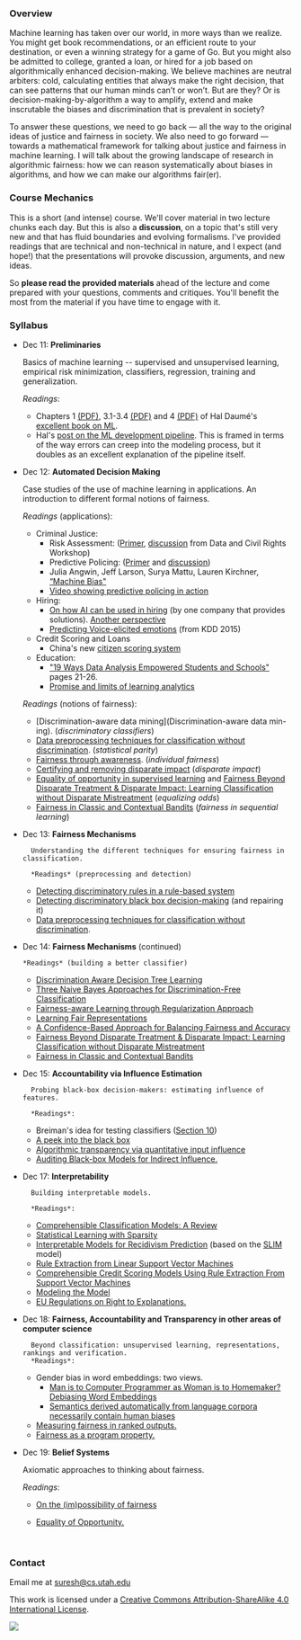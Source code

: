 ### Overview

Machine learning has taken over our world, in more ways than we realize. You might get book recommendations, or an efficient route to your destination, or even a winning strategy for a game of Go. But you might also be admitted to college, granted a loan, or hired for a job based on algorithmically enhanced decision-making. We believe machines are neutral arbiters: cold, calculating entities that always make the right decision, that can see patterns that our human minds can’t or won’t. But are they? Or is decision-making-by-algorithm a way to amplify, extend and make inscrutable the biases and discrimination that is prevalent in society?

To answer these questions, we need to go back — all the way to the original ideas of justice and fairness in society. We also need to go forward — towards a mathematical framework for talking about justice and fairness in machine learning. I will talk about the growing landscape of research in algorithmic fairness: how we can reason systematically about biases in algorithms, and how we can make our algorithms fair(er).

### Course Mechanics
This is a short (and intense) course. We'll cover material in two lecture chunks each day. But this is also a **discussion**, on a topic that's still very new and that has fluid boundaries and evolving formalisms. I've provided readings that are technical and non-technical in nature, and I expect (and hope!) that the presentations will provoke discussion, arguments, and new ideas. 

So **please read the provided materials** ahead of the lecture and come prepared with your questions, comments and critiques. You'll benefit the most from the material if you have time to engage with it. 

### Syllabus
*   Dec 11: **Preliminaries**

      Basics of machine learning -- supervised and unsupervised learning, empirical risk minimization, classifiers, regression, training and generalization. 

      *Readings*:
    * Chapters 1 [(PDF)](http://ciml.info/dl/v0_9/ciml-v0_9-ch01.pdf), 3.1-3.4 [(PDF)](http://ciml.info/dl/v0_9/ciml-v0_9-ch03.pdf) and 4 [(PDF)](http://ciml.info/dl/v0_9/ciml-v0_9-ch04.pdf) of Hal Daumé's [excellent book on ML](http://ciml.info). 
    * Hal's [post on the ML development pipeline](http://nlpers.blogspot.com/2016/08/debugging-machine-learning.html). This is framed in terms of the way errors can creep into the modeling process, but it doubles as an excellent explanation of the pipeline itself. 

*   Dec 12: **Automated Decision Making**

      Case studies of the use of machine learning in applications. An introduction to different formal notions of fairness.

      *Readings* (applications):

    * Criminal Justice:
      * Risk Assessment: ([Primer](http://www.datacivilrights.org/pubs/2015-1027/Courts_and_Predictive_Algorithms.pdf), [discussion](http://www.datacivilrights.org/pubs/2015-1027/WDN-Courts_and_Predictive_Algorithms.pdf) from Data and Civil Rights Workshop)
      * Predictive Policing: ([Primer](http://www.datacivilrights.org/pubs/2015-1027/Predictive_Policing.pdf) and [discussion](http://www.datacivilrights.org/pubs/2015-1027/WDN-Predictive_Policing.pdf))
      * Julia Angwin, Jeff Larson, Surya Mattu, Lauren Kirchner, [“Machine Bias"](https://www.propublica.org/article/machine-bias-risk-assessments-in-criminal-sentencing)
      * [Video showing predictive policing in action](http://fusion.net/story/283896/real-future-episode-12-predictive-policing/)
    * Hiring:
      * [On how AI can be used in hiring](http://venturebeat.com/2016/11/09/ai-is-helping-job-candidates-bypass-resume-bias-and-black-holes/) (by one company that provides solutions). [Another perspective](http://www.ca.com/us/rewrite/articles/application-economy/can-artificial-intelligence-find-the-perfect-hire.html) 
      * [Predicting Voice-elicited emotions](http://delivery.acm.org/10.1145/2790000/2788619/p1969-li.pdf?ip=71.195.244.110&id=2788619&acc=OA&key=4D4702B0C3E38B35%2E4D4702B0C3E38B35%2E4D4702B0C3E38B35%2E4037F4931E565B6B&CFID=872166982&CFTOKEN=74413255&__acm__=1480927397_b769b575e3f06e480d52f70766f3a596) (from KDD 2015)
    * Credit Scoring and Loans
      * China's new [citizen scoring system](https://www.washingtonpost.com/world/asia_pacific/chinas-plan-to-organize-its-whole-society-around-big-data-a-rating-for-everyone/2016/10/20/1cd0dd9c-9516-11e6-ae9d-0030ac1899cd_story.html?utm_term=.f8184eeef71d)
    * Education:
      * ["19 Ways Data Analysis Empowered Students and Schools"](https://fpf.org/wp-content/uploads/2016/03/Final_19Times-Data_Mar2016-1.pdf) pages 21-26.
      * [Promise and limits of learning analytics](http://www.chronicle.com.libproxy.ocean.edu:2048/article/This-Chart-Shows-the-Promise/234573)

    *Readings* (notions of fairness):
    * [Discrimination-aware data mining](Discrimination-aware data min- ing).  (*discriminatory classifiers*)
    * [Data preprocessing techniques for classification without discrimination](https://www.google.com/url?sa=t&rct=j&q=&esrc=s&source=web&cd=2&ved=0ahUKEwiLtYnNit7QAhWHiVQKHcUaAE8QFggkMAE&url=https%3A%2F%2Fpdfs.semanticscholar.org%2F1a43%2Fd5a8f3dd82a138c92911befba05ae98add27.pdf&usg=AFQjCNHwZ1vsGzJRLsbv4QoW-gLX3DIyCg&sig2=0TikurXGq184Xoqi7O6eMw).  (*statistical parity*)
    * [Fairness through awareness](https://arxiv.org/abs/1104.3913).  (*individual fairness*)
    * [Certifying and removing disparate impact](https://arxiv.org/abs/1412.3756) (*disparate impact*)
    * [Equality of opportunity in supervised learning](https://arxiv.org/abs/1610.02413) and [Fairness Beyond Disparate Treatment & Disparate Impact: Learning Classification without Disparate Mistreatment](https://arxiv.org/abs/1610.08452) (*equalizing odds*)
    * [Fairness in Classic and Contextual Bandits](https://papers.nips.cc/paper/6355-fairness-in-learning-classic-and-contextual-bandits.pdf) (*fairness in sequential learning*)

*   Dec 13: **Fairness Mechanisms**

          Understanding the different techniques for ensuring fairness in classification.

          *Readings* (preprocessing and detection)
    * [Detecting discriminatory rules in a rule-based system](http://pages.di.unipi.it/ruggieri/Papers/tkdd.pdf)
    * [Detecting discriminatory black box decision-making](https://arxiv.org/abs/1412.3756) (and repairing it)
    * [Data preprocessing techniques for classification without discrimination](https://www.google.com/url?sa=t&rct=j&q=&esrc=s&source=web&cd=2&ved=0ahUKEwiLtYnNit7QAhWHiVQKHcUaAE8QFggkMAE&url=https%3A%2F%2Fpdfs.semanticscholar.org%2F1a43%2Fd5a8f3dd82a138c92911befba05ae98add27.pdf&usg=AFQjCNHwZ1vsGzJRLsbv4QoW-gLX3DIyCg&sig2=0TikurXGq184Xoqi7O6eMw). 

*   Dec 14: **Fairness Mechanisms** (continued)

        *Readings* (building a better classifier)

    - [Discrimination Aware Decision Tree Learning](http://wwwis.win.tue.nl/~tcalders/pubs/ICDM2010KCP.pdf)
    - [Three Naive Bayes Approaches for Discrimination-Free Classification](https://pdfs.semanticscholar.org/a087/d3893af0276fe3b41924087670b03997f7af.pdf)
    - [Fairness-aware Learning through Regularization Approach](http://ieeexplore.ieee.org/document/6137441/)
    - [Learning Fair Representations](https://www.cs.toronto.edu/~toni/Papers/icml-final.pdf)
    - [A Confidence-Based Approach for Balancing Fairness and Accuracy](https://arxiv.org/abs/1601.05764)
    - [Fairness Beyond Disparate Treatment & Disparate Impact: Learning Classification without Disparate Mistreatment](https://arxiv.org/abs/1610.08452)
    - [Fairness in Classic and Contextual Bandits](https://papers.nips.cc/paper/6355-fairness-in-learning-classic-and-contextual-bandits.pdf)

*   Dec 15: **Accountability via Influence Estimation**

          Probing black-box decision-makers: estimating influence of features.

          *Readings*:
    * Breiman's idea for testing classifiers ([Section 10](https://www.stat.berkeley.edu/~breiman/randomforest2001.pdf))
    * [A peek into the black box](http://link.springer.com/article/10.1007/s10618-014-0368-8)
    * [Algorithmic transparency via quantitative input influence](https://www.andrew.cmu.edu/user/danupam/datta-sen-zick-oakland16.pdf)
    * [Auditing Black-box Models for Indirect Influence.](http://sorelle.friedler.net/papers/auditing_icdm_2016.pdf)

*   Dec 17: **Interpretability**

          Building interpretable models.

          *Readings*:
    * [Comprehensible Classification Models: A Review](http://www.kdd.org/exploration_files/V15-01-01-Freitas.pdf)
    * [Statistical Learning with Sparsity](http://web.stanford.edu/~hastie/StatLearnSparsity/)
    * [Interpretable Models for Recidivism Prediction](https://arxiv.org/pdf/1503.07810v6.pdf) (based on the [SLIM](https://arxiv.org/abs/1405.4047) model)
    * [Rule Extraction from Linear Support Vector Machines](https://pdfs.semanticscholar.org/fee0/648c150b052f4d4754151cb80fe0ea1f828d.pdf)
    * [Comprehensible Credit Scoring Models Using Rule Extraction From Support Vector Machines](https://core.ac.uk/download/pdf/6304402.pdf)
    * [Modeling the Model](http://www.kdd.org/kdd2016/papers/files/rfp0573-ribeiroA.pdf)
    * [EU Regulations on Right to Explanations.](https://arxiv.org/abs/1606.08813)

*   Dec 18: **Fairness, Accountability and Transparency in other areas of computer science**

          Beyond classification: unsupervised learning, representations, rankings and verification.
          *Readings*:
    * Gender bias in word embeddings: two views. 
      * [Man is to Computer Programmer as Woman is to Homemaker? Debiasing Word Embeddings](https://arxiv.org/abs/1607.06520)
      * [Semantics derived automatically from language corpora necessarily contain human biases](http://randomwalker.info/publications/language-bias.pdf)
    * [Measuring fairness in ranked outputs.](https://arxiv.org/abs/1610.08559)
    * [Fairness as a program property.](https://arxiv.org/abs/1610.06067) 

*   Dec 19: **Belief Systems**

    Axiomatic approaches to thinking about fairness. 

    *Readings*:

    * [On the (im)possibility of fairness](https://arxiv.org/abs/1609.07236)

    * [Equality of Opportunity.](https://en.wikipedia.org/wiki/Equal_opportunity)

      ​


### Contact

Email me at [suresh@cs.utah.edu](mailto:suresh@cs.utah.edu)

This work is licensed under a [Creative Commons Attribution-ShareAlike 4.0 International License](http://creativecommons.org/licenses/by-sa/4.0/).

![](https://i.creativecommons.org/l/by-sa/4.0/88x31.png)
